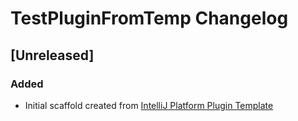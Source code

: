 <!-- Keep a Changelog guide -> https://keepachangelog.com -->

# TestPluginFromTemp Changelog

## [Unreleased]
### Added
- Initial scaffold created from [IntelliJ Platform Plugin Template](https://github.com/JetBrains/intellij-platform-plugin-template)
